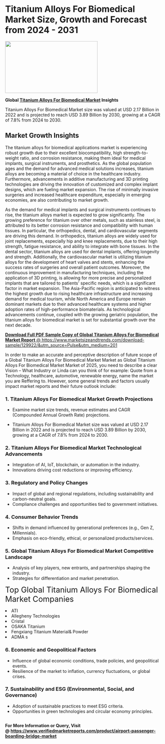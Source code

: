 <H1>Titanium Alloys For Biomedical Market Size, Growth and Forecast from 2024 - 2031</H1><img class="aligncenter size-medium wp-image-584254" src="https://thirdeyenews.in/wp-content/uploads/2024/09/Global-Market-Research-300x168.jpeg" alt="" width="300" height="168" /><p><strong>Global&nbsp;<a href="https://www.marketsizeandtrends.com/download-sample/129922/&amp;utm_source=Pulse&amp;utm_medium=201">Titanium Alloys For Biomedical Market</a> Insights</strong></p><p>Titanium Alloys For Biomedical Market size was valued at USD 2.17 Billion in 2022 and is projected to reach USD 3.89 Billion by 2030, growing at a CAGR of 7.8% from 2024 to 2030.</p><p><h2>Market Growth Insights</h2> <p>The titanium alloys for biomedical applications market is experiencing robust growth due to their excellent biocompatibility, high strength-to-weight ratio, and corrosion resistance, making them ideal for medical implants, surgical instruments, and prosthetics. As the global population ages and the demand for advanced medical solutions increases, titanium alloys are becoming a material of choice in the healthcare industry. Furthermore, advancements in additive manufacturing and 3D printing technologies are driving the innovation of customized and complex implant designs, which are fueling market expansion. The rise of minimally invasive surgeries and increased healthcare expenditure, especially in emerging economies, are also contributing to market growth.</p> <p><a href="your-download-link-here"></a></p> <p>As the demand for medical implants and surgical instruments continues to rise, the titanium alloys market is expected to grow significantly. The growing preference for titanium over other metals, such as stainless steel, is attributed to its better corrosion resistance and compatibility with human tissues. In particular, the orthopedics, dental, and cardiovascular segments are driving this demand. In orthopedics, titanium alloys are widely used for joint replacements, especially hip and knee replacements, due to their high strength, fatigue resistance, and ability to integrate with bone tissues. In the dental sector, titanium alloys are used for dental implants, offering longevity and strength. Additionally, the cardiovascular market is utilizing titanium alloys for the development of heart valves and stents, enhancing the success rates of surgeries and overall patient outcomes. Moreover, the continuous improvement in manufacturing techniques, including the application of 3D printing, is allowing for more precise and personalized implants that are tailored to patients' specific needs, which is a significant factor in market expansion. The Asia-Pacific region is anticipated to witness the highest growth due to rising healthcare infrastructure and increasing demand for medical tourism, while North America and Europe remain dominant markets due to their advanced healthcare systems and higher adoption rates of high-performance biomaterials. As technological advancements continue, coupled with the growing geriatric population, the titanium alloys for biomedical market is set for substantial growth over the next decade.</p> <p><a href="your-more-link-here"></p><p><span class=""><strong>Download Full PDF Sample Copy of Global Titanium Alloys For Biomedical Market Report</strong> @ <a href="https://www.marketsizeandtrends.com/download-sample/129922/&amp;utm_source=Pulse&amp;utm_medium=201" target="_blank">https://www.marketsizeandtrends.com/download-sample/129922/&amp;utm_source=Pulse&amp;utm_medium=201</a></span></p><p>In order to make an accurate and perceptive description of future scope of a Global&nbsp;Titanium Alloys For Biomedical Market Market as Global&nbsp;Titanium Alloys For Biomedical Market Market of 2025, you need to describe a clear Vision &ndash; What Industry or Linda can you think of for example: Quote from a Technology, healthcare, automotive, renewable energy, name the market you are Reffering to. However, some general trends and factors usually impact market reports and their future outlook include:</p><h3>1.&nbsp;<strong>Titanium Alloys For Biomedical Market Growth Projections</strong></h3><ul><li>Examine market size trends, revenue estimates and CAGR (Compounded Annual Growth Rate) projections.</li><li><p>Titanium Alloys For Biomedical Market size was valued at USD 2.17 Billion in 2022 and is projected to reach USD 3.89 Billion by 2030, growing at a CAGR of 7.8% from 2024 to 2030.</p></li></ul><h3>2.&nbsp;<strong>Titanium Alloys For Biomedical Market Technological Advancements</strong></h3><ul><li>Integration of AI, IoT, blockchain, or automation in the industry.</li><li>Innovations driving cost reductions or improving efficiency.</li></ul><h3>3.&nbsp;<strong>Regulatory and Policy Changes</strong></h3><ul><li>Impact of global and regional regulations, including sustainability and carbon-neutral goals.</li><li>Compliance challenges and opportunities tied to government initiatives.</li></ul><h3>4.&nbsp;<strong>Consumer Behavior Trends</strong></h3><ul><li>Shifts in demand influenced by generational preferences (e.g., Gen Z, Millennials).</li><li>Emphasis on eco-friendly, ethical, or personalized products/services.</li></ul><h3>5.&nbsp;<strong>Global Titanium Alloys For Biomedical Market Competitive Landscape</strong></h3><ul><li>Analysis of key players, new entrants, and partnerships shaping the industry.</li><li>Strategies for differentiation and market penetration.</li></ul><p data-pm-slice="1 1 []"><span style="color: inherit; font-family: inherit; font-size: 25px;">Top Global Titanium Alloys For Biomedical Market Companies</span></p><div class="" data-test-id=""><p><li>ATI</li><li> Allegheny Technologies</li><li> Cristal</li><li> OSAKA Titanium</li><li> Fengxiang Titanium Material& Powder</li><li> ADMA s</li></p></div><h3>6.&nbsp;<strong>Economic and Geopolitical Factors</strong></h3><ul><li>Influence of global economic conditions, trade policies, and geopolitical events.</li><li>Resilience of the market to inflation, currency fluctuations, or global crises.</li></ul><h3>7.&nbsp;<strong>Sustainability and ESG (Environmental, Social, and Governance)</strong></h3><ul><li>Adoption of sustainable practices to meet ESG criteria.</li><li>Opportunities in green technologies and circular economy principles.</li></ul><h2><strong style="font-size: 14px;">For More Information or Query, Visit @&nbsp;</strong><a style="background-color: #ffffff; font-size: 14px;" href="https://www.marketsizeandtrends.com/report/titanium-alloys-for-biomedical-market/" target="_blank">https://www.verifiedmarketreports.com/product/airport-passenger-boarding-bridge-market</a></h2>

